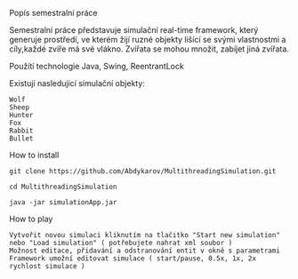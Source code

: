 

Popís semestralní práce

Semestralní práce představuje simulační real-time framework, který generuje prostředí, ve kterém žijí ruzné objekty lišící se svými vlastnostmi a cíly,každé zvíře má své vlákno. Zvířata se mohou množit, zabíjet jiná zvířata.

Použítí technologie Java, Swing, ReentrantLock

Existují nasledujicí simulační objekty:

    Wolf
    Sheep
    Hunter
    Fox
    Rabbit
    Bullet

How to install
```
git clone https://github.com/Abdykarov/MultithreadingSimulation.git

cd MultithreadingSimulation

java -jar simulationApp.jar
```
How to play

    Vytvořit novou simulaci kliknutím na tlačitko "Start new simulation"
    nebo "Load simulation" ( potřebujete nahrat xml soubor )
    Možnost editace, přidavání a odstranování entit v okně s parametrami
    Framework umožní editovat simulace ( start/pause, 0.5x, 1x, 2x rychlost simulace )

